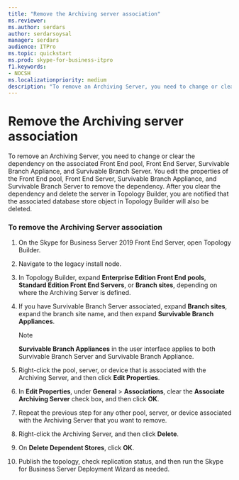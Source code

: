 ```yaml
---
title: "Remove the Archiving server association"
ms.reviewer: 
ms.author: serdars
author: serdarsoysal
manager: serdars
audience: ITPro
ms.topic: quickstart
ms.prod: skype-for-business-itpro
f1.keywords:
- NOCSH
ms.localizationpriority: medium
description: "To remove an Archiving Server, you need to change or clear the dependency on the associated Front End pool, Front End Server, Survivable Branch Appliance and Survivable Branch Server. You edit the properties of the Front End pool, Front End Server, Survivable Branch Appliance and Survivable Branch Server to remove the dependency. After you clear the dependency and you delete the server in Topology Builder, you are notified that the associated database store object in Topology Builder will also be deleted."
---
```


# Remove the Archiving server association

To remove an Archiving Server, you need to change or clear the dependency on the associated Front End pool, Front End Server, Survivable Branch Appliance, and Survivable Branch Server. You edit the properties of the Front End pool, Front End Server, Survivable Branch Appliance, and Survivable Branch Server to remove the dependency. After you clear the dependency and delete the server in Topology Builder, you are notified that the associated database store object in Topology Builder will also be deleted.
  
### To remove the Archiving Server association

1. On the Skype for Business Server 2019 Front End Server, open Topology Builder.
    
2. Navigate to the legacy install node.
    
3. In Topology Builder, expand **Enterprise Edition Front End pools**, **Standard Edition Front End Servers**, or **Branch sites**, depending on where the Archiving Server is defined.
    
4. If you have Survivable Branch Server associated, expand **Branch sites**, expand the branch site name, and then expand **Survivable Branch Appliances**.
    
    > [!NOTE]
    > **Survivable Branch Appliances** in the user interface applies to both Survivable Branch Server and Survivable Branch Appliance. 
  
5. Right-click the pool, server, or device that is associated with the Archiving Server, and then click **Edit Properties**.
    
6. In **Edit Properties**, under **General** > **Associations**, clear the **Associate Archiving Server** check box, and then click **OK**.
    
7. Repeat the previous step for any other pool, server, or device associated with the Archiving Server that you want to remove.
    
8. Right-click the Archiving Server, and then click **Delete**.
    
9. On **Delete Dependent Stores**, click **OK**.
    
10. Publish the topology, check replication status, and then run the Skype for Business Server Deployment Wizard as needed. 
    

